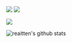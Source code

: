 <a href="https://t.me/orsixtyone">
  <img src="https://img.shields.io/badge/@orsixtyone-blue?style=social&logo=Telegram&theme=dark"/></a> 

<a href="https://gitlab.com/reaitten">
  <img src="https://img.shields.io/badge/@reaitten-white?style=social&logo=gitlab&theme=dark"/></a>

<a href="https://hits.seeyoufarm.com"><img src="https://hits.seeyoufarm.com/api/count/incr/badge.svg?url=https%3A%2F%2Fgithub.com%2Freaitten%2Freaitten&count_bg=%231D3A96&title_bg=%23000000&icon=&icon_color=%23E7E7E7&title=hits&edge_flat=false"/></a>
  
![reaitten's github stats](https://github-readme-stats.vercel.app/api?username=reaitten&show_icons=true&theme=dark&count_private=true)  

<!-- BLOG-POST-LIST:START -->
<!-- BLOG-POST-LIST:END -->
